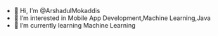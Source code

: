 - 👋 Hi, I’m @ArshadulMokaddis
- 👀 I’m interested in Mobile App Development,Machine Learning,Java
- 🌱 I’m currently learning Machine Learning




<!---
ArshadulMokaddis/ArshadulMokaddis is a ✨ special ✨ repository because its `README.md` (this file) appears on your GitHub profile.
You can click the Preview link to take a look at your changes.
--->
